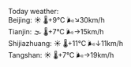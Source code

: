 Today weather:  
Beijing: ☀️   🌡️+9°C 🌬️↘30km/h  
Tianjin: 🌫  🌡️+7°C 🌬️→15km/h  
Shijiazhuang: ☀️   🌡️+11°C 🌬️↓11km/h  
Tangshan: ☀️   🌡️+7°C 🌬️→19km/h  
